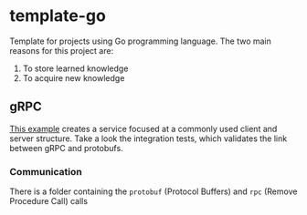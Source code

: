 # template-go
Template for projects using Go programming language. The two main reasons for this project are:
1. To store learned knowledge
2. To acquire new knowledge

## gRPC

[This example](./example/gRPC/) creates a service focused at a commonly used client and server structure. Take a look the integration tests, which validates the link between gRPC and protobufs.

### Communication

There is a folder containing the `protobuf` (Protocol Buffers) and `rpc` (Remove Procedure Call) calls
